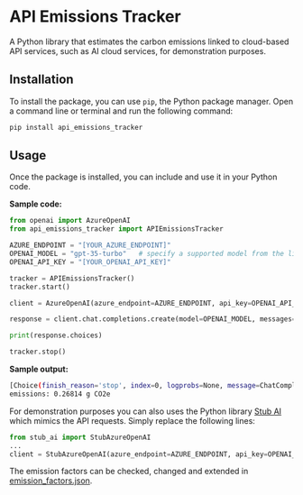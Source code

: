 # API Emissions Tracker
A Python library that estimates the carbon emissions linked to cloud-based API services, such as AI cloud services, for demonstration purposes.

## Installation

To install the package, you can use `pip`, the Python package manager. Open a command line or terminal and run the following command:

```bash
pip install api_emissions_tracker
```

## Usage

Once the package is installed, you can include and use it in your Python code.

__Sample code:__
```python
from openai import AzureOpenAI
from api_emissions_tracker import APIEmissionsTracker

AZURE_ENDPOINT = "[YOUR_AZURE_ENDPOINT]"
OPENAI_MODEL = "gpt-35-turbo"   # specify a supported model from the list
OPENAI_API_KEY = "[YOUR_OPENAI_API_KEY]"

tracker = APIEmissionsTracker()
tracker.start()

client = AzureOpenAI(azure_endpoint=AZURE_ENDPOINT, api_key=OPENAI_API_KEY)

response = client.chat.completions.create(model=OPENAI_MODEL, messages=[{"role": "system", "content": "What is the origin of the Olympic Games?"}])

print(response.choices)

tracker.stop()
```

__Sample output:__
```bash
[Choice(finish_reason='stop', index=0, logprobs=None, message=ChatCompletionMessage(content='The Olympic Games originated in ancient Greece around the 8th century BCE. They were held in Olympia, a small town in the western region of the Peloponnese. The Games were a religious festival dedicated to the Greek god Zeus and were held every four years. The first recorded Olympic Games took place in 776 BCE, and they continued for nearly 12 centuries until they were abolished in 393 CE by the Christian Byzantine Emperor Theodosius I.', role='assistant', function_call=None, tool_calls=None), content_filter_results={'hate': {'filtered': False, 'severity': 'safe'}, 'self_harm': {'filtered': False, 'severity': 'safe'}, 'sexual': {'filtered': False, 'severity': 'safe'}, 'violence': {'filtered': False, 'severity': 'safe'}})]
emissions: 0.26814 g CO2e
```

For demonstration purposes you can also uses the Python library [Stub AI](https://github.com/borisruf/stub_ai/) which mimics the API requests. Simply replace the following lines:

```python
from stub_ai import StubAzureOpenAI
...
client = StubAzureOpenAI(azure_endpoint=AZURE_ENDPOINT, api_key=OPENAI_API_KEY)
```

The emission factors can be checked, changed and extended in [emission_factors.json](https://github.com/borisruf/api_emissions_tracker/blob/main/api_emissions_tracker/emission_factors.json).
